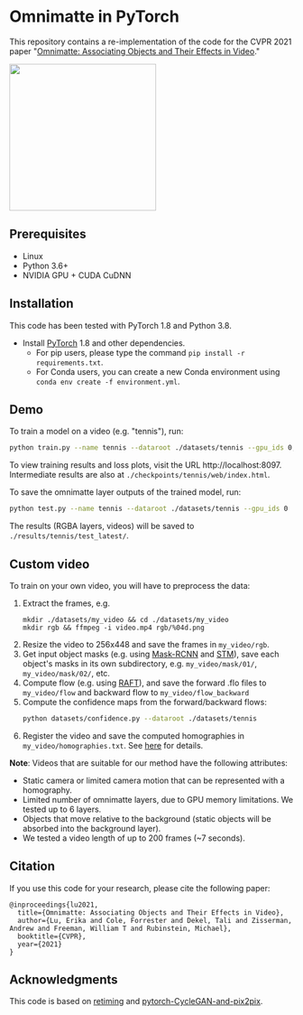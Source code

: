 # Omnimatte in PyTorch

This repository contains a re-implementation of the code for the CVPR 2021 paper "[Omnimatte: Associating Objects and Their Effects in Video](https://omnimatte.github.io/)."

<img src='./img/teaser.gif' height="260px"/>


## Prerequisites
- Linux
- Python 3.6+
- NVIDIA GPU + CUDA CuDNN

## Installation
This code has been tested with PyTorch 1.8 and Python 3.8.

- Install [PyTorch](http://pytorch.org) 1.8 and other dependencies.
  - For pip users, please type the command `pip install -r requirements.txt`.
  - For Conda users, you can create a new Conda environment using `conda env create -f environment.yml`.
    
## Demo
To train a model on a video (e.g. "tennis"), run:
```bash
python train.py --name tennis --dataroot ./datasets/tennis --gpu_ids 0,1
```
To view training results and loss plots, visit the URL http://localhost:8097.
Intermediate results are also at `./checkpoints/tennis/web/index.html`.

To save the omnimatte layer outputs of the trained model, run:
```bash
python test.py --name tennis --dataroot ./datasets/tennis --gpu_ids 0
```
The results (RGBA layers, videos) will be saved to `./results/tennis/test_latest/`.

## Custom video
To train on your own video, you will have to preprocess the data:
1. Extract the frames, e.g.
    ```
    mkdir ./datasets/my_video && cd ./datasets/my_video 
    mkdir rgb && ffmpeg -i video.mp4 rgb/%04d.png
    ```
1. Resize the video to 256x448 and save the frames in `my_video/rgb`.
1. Get input object masks (e.g. using [Mask-RCNN](https://github.com/facebookresearch/detectron2) and [STM](https://github.com/seoungwugoh/STM)), save each object's masks in its own subdirectory, e.g. `my_video/mask/01/`, `my_video/mask/02/`, etc.
1. Compute flow (e.g. using [RAFT](https://github.com/princeton-vl/RAFT)), and save the forward .flo files to `my_video/flow` and backward flow to `my_video/flow_backward`
1. Compute the confidence maps from the forward/backward flows:
    ```bash
    python datasets/confidence.py --dataroot ./datasets/tennis
    ```
1. Register the video and save the computed homographies in `my_video/homographies.txt`.
See [here](docs/data.md#camera-registration) for details.

**Note**: Videos that are suitable for our method have the following attributes:
- Static camera or limited camera motion that can be represented with a homography.
- Limited number of omnimatte layers, due to GPU memory limitations. We tested up to 6 layers.
- Objects that move relative to the background (static objects will be absorbed into the background layer).
- We tested a video length of up to 200 frames (~7 seconds).

## Citation
If you use this code for your research, please cite the following paper:
```
@inproceedings{lu2021,
  title={Omnimatte: Associating Objects and Their Effects in Video},
  author={Lu, Erika and Cole, Forrester and Dekel, Tali and Zisserman, Andrew and Freeman, William T and Rubinstein, Michael},
  booktitle={CVPR},
  year={2021}
}
```

## Acknowledgments
This code is based on [retiming](https://github.com/google/retiming) and [pytorch-CycleGAN-and-pix2pix](https://github.com/junyanz/pytorch-CycleGAN-and-pix2pix).

